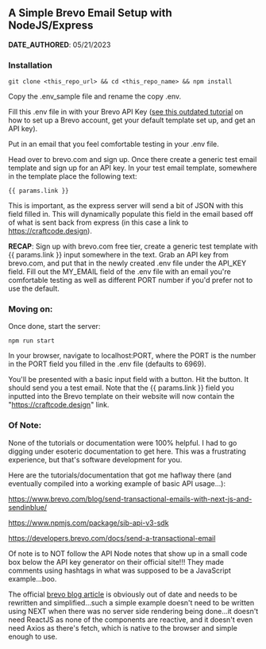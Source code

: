 ## A Simple Brevo Email Setup with NodeJS/Express

**DATE_AUTHORED**: 05/21/2023

### Installation

```
git clone <this_repo_url> && cd <this_repo_name> && npm install
```

Copy the .env_sample file and rename the copy .env.

Fill this .env file in with your Brevo API Key ([see this outdated tutorial](https://www.brevo.com/blog/send-transactional-emails-with-next-js-and-sendinblue/) on how to set up a Brevo account, get your default template set up, and get an API key).

Put in an email that you feel comfortable testing in your .env file.

Head over to brevo.com and sign up. Once there create a generic test email template and sign up for an API key. In your test email template, somewhere in the template place the following text:

```
{{ params.link }}
```

This is important, as the express server will send a bit of JSON with this field filled in. This will dynamically populate this field in the email based off of what is sent back from express (in this case a link to https://craftcode.design).

**RECAP**:
Sign up with brevo.com free tier, create a generic test template with {{ params.link }} input somewhere in the text. Grab an API key from brevo.com, and put that in the newly created .env file under the API_KEY field. Fill out the MY_EMAIL field of the .env file with an email you're comfortable testing as well as different PORT number if you'd prefer not to use the default.

### Moving on:

Once done, start the server:

```
npm run start
```

In your browser, navigate to localhost:PORT, where the PORT is the number in the PORT field you filled in the .env file (defaults to 6969).

You'll be presented with a basic input field with a button. Hit the button. It should send you a test email. Note that the {{ params.link }} field you inputted into the Brevo template on their website will now contain the "https://craftcode.design" link.

### Of Note:

None of the tutorials or documentation were 100% helpful. I had to go digging under esoteric documentation to get here. This was a frustrating experience, but that's software development for you.

Here are the tutorials/documentation that got me haflway there (and eventually compiled into a working example of basic API usage...):

https://www.brevo.com/blog/send-transactional-emails-with-next-js-and-sendinblue/

https://www.npmjs.com/package/sib-api-v3-sdk

https://developers.brevo.com/docs/send-a-transactional-email

Of note is to NOT follow the API Node notes that show up in a small code box below the API key generator on their official site!!! They made comments using hashtags in what was supposed to be a JavaScript example...boo.

The official [brevo blog article](https://www.brevo.com/blog/send-transactional-emails-with-next-js-and-sendinblue/) is obviously out of date and needs to be rewritten and simplified...such a simple example doesn't need to be written using NEXT when there was no server side rendering being done...it doesn't need ReactJS as none of the components are reactive, and it doesn't even need Axios as there's fetch, which is native to the browser and simple enough to use.
